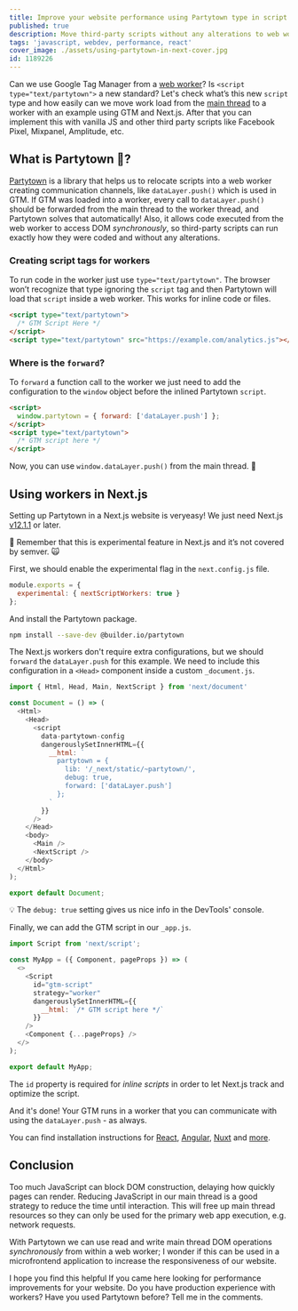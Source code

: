 ```yaml
---
title: Improve your website performance using Partytown type in script tags
published: true
description: Move third-party scripts without any alterations to web workers using Partytown in React with Next.js.
tags: 'javascript, webdev, performance, react'
cover_image: ./assets/using-partytown-in-next-cover.jpg
id: 1189226
---
```


Can we use Google Tag Manager from a [web worker](https://developer.mozilla.org/en-US/docs/Web/API/Web_Workers_API)? Is `<script type="text/partytown">` a new standard? Let's check what’s this new `script` type and how easily can we move work load from the [main thread](https://developer.mozilla.org/en-US/docs/Glossary/Main_thread) to a worker with an example using GTM and Next.js. After that you can implement this with vanilla JS and other third party scripts like Facebook Pixel, Mixpanel, Amplitude, etc.

## What is Partytown 🎉?

[Partytown](https://partytown.builder.io) is a library that helps us to relocate scripts into a web worker creating communication channels, like `dataLayer.push()` which is used in GTM. If GTM was loaded into a worker, every call to `dataLayer.push()` should be forwarded from the main thread to the worker thread, and Partytown solves that automatically! Also, it allows code executed from the web worker to access DOM _synchronously_, so third-party scripts can run exactly how they were coded and without any alterations.

### Creating script tags for workers

To run code in the worker just use `type="text/partytown"`. The browser won’t recognize that type ignoring the `script` tag and then Partytown will load that `script` inside a web worker. This works for inline code or files.

```html
<script type="text/partytown">
  /* GTM Script Here */
</script>
<script type="text/partytown" src="https://example.com/analytics.js"></script>
```

### Where is the `forward`?

To `forward` a function call to the worker we just need to add the configuration to the `window`  object before the inlined Partytown `script`.

```html
<script>
  window.partytown = { forward: ['dataLayer.push'] };
</script>
<script type="text/partytown">
  /* GTM script here */
</script>
```

Now, you can use `window.dataLayer.push()` from the main thread. 🙌

## Using workers in Next.js

Setting up Partytown in a Next.js website is veryeasy! We just need Next.js [v12.1.1](https://github.com/vercel/next.js/releases/tag/v12.1.1) or later.

🧠 Remember that this is experimental feature in Next.js and it’s not covered by semver. 🙀

First, we should enable the experimental flag in the `next.config.js` file.

```javascript
module.exports = {
  experimental: { nextScriptWorkers: true }
};
```

And install the Partytown package.

```bash
npm install --save-dev @builder.io/partytown
```

The Next.js workers don't require extra configurations, but we should `forward` the `dataLayer.push` for this example. We need to include this configuration in a `<Head>` component inside a custom `_document.js`.

```javascript
import { Html, Head, Main, NextScript } from 'next/document'

const Document = () => (
  <Html>
    <Head>
      <script
        data-partytown-config
        dangerouslySetInnerHTML={{
          __html: `
            partytown = {
              lib: '/_next/static/~partytown/',
              debug: true,
              forward: ['dataLayer.push']
            };
          `
        }}
      />
    </Head>
    <body>
      <Main />
      <NextScript />
    </body>
  </Html>
);

export default Document;
```

💡 The `debug: true` setting gives us nice info in the DevTools' console.

Finally, we can add the GTM script in our `_app.js`.

```javascript
import Script from 'next/script'; 

const MyApp = ({ Component, pageProps }) => (
  <>
    <Script
      id="gtm-script"
      strategy="worker"
      dangerouslySetInnerHTML={{
        __html: `/* GTM script here */`
      }}
    />
    <Component {...pageProps} />
  </>
);

export default MyApp;
```

The `id` property is required for _inline scripts_ in order to let Next.js track and optimize the script.

And it's done! Your GTM runs in a worker that you can communicate with using the `dataLayer.push` - as always.

You can find installation instructions for [React](https://partytown.builder.io/react), [Angular](https://partytown.builder.io/angular), [Nuxt](https://partytown.builder.io/nuxt) and [more](https://partytown.builder.io/integrations).

## Conclusion

Too much JavaScript can block DOM construction, delaying how quickly pages can render. Reducing JavaScript in our main thread is a good strategy to reduce the time until interaction. This will free up main thread resources so they can only be used for the primary web app execution, e.g. network requests.

With Partytown we can use read and write main thread DOM operations _synchronously_ from within a web worker; I wonder if this can be used in a microfrontend application to increase the responsiveness of our website.

I hope you find this helpful If you came here looking for performance improvements for your website. Do you have production experience with workers? Have you used Partytown before? Tell me in the comments.
